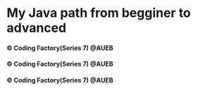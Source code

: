 <h1>My Java path from begginer to advanced</h1>
<h4>&copy Coding Factory(Series 7) @AUEB</h4>
<h4>&copy Coding Factory(Series 7) @AUEB</h4>
<h4>&copy Coding Factory(Series 7) @AUEB</h4>
